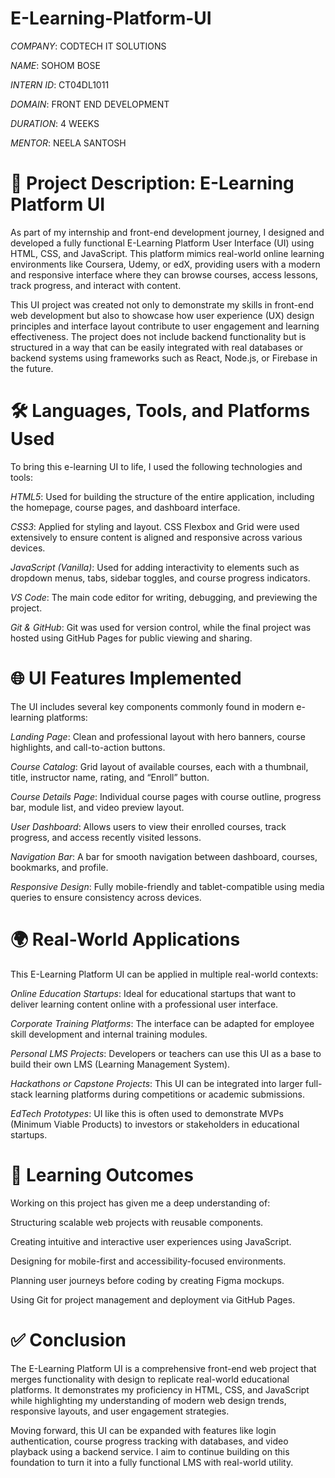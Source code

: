 # E-Learning-Platform-UI

*COMPANY*: CODTECH IT SOLUTIONS

*NAME*: SOHOM BOSE

*INTERN ID*: CT04DL1011

*DOMAIN*: FRONT END DEVELOPMENT

*DURATION*: 4 WEEKS

*MENTOR*: NEELA SANTOSH

# 📝 Project Description: E-Learning Platform UI

As part of my internship and front-end development journey, I designed and developed a fully functional E-Learning Platform User Interface (UI) using HTML, CSS, and JavaScript. This platform mimics real-world online learning environments like Coursera, Udemy, or edX, providing users with a modern and responsive interface where they can browse courses, access lessons, track progress, and interact with content.

This UI project was created not only to demonstrate my skills in front-end web development but also to showcase how user experience (UX) design principles and interface layout contribute to user engagement and learning effectiveness. The project does not include backend functionality but is structured in a way that can be easily integrated with real databases or backend systems using frameworks such as React, Node.js, or Firebase in the future.

# 🛠️ Languages, Tools, and Platforms Used

To bring this e-learning UI to life, I used the following technologies and tools:

*HTML5*: Used for building the structure of the entire application, including the homepage, course pages, and dashboard interface.

*CSS3*: Applied for styling and layout. CSS Flexbox and Grid were used extensively to ensure content is aligned and responsive across various devices.

*JavaScript (Vanilla)*: Used for adding interactivity to elements such as dropdown menus, tabs, sidebar toggles, and course progress indicators.

*VS Code*: The main code editor for writing, debugging, and previewing the project.

*Git & GitHub*: Git was used for version control, while the final project was hosted using GitHub Pages for public viewing and sharing.

# 🌐 UI Features Implemented

The UI includes several key components commonly found in modern e-learning platforms:

*Landing Page*: Clean and professional layout with hero banners, course highlights, and call-to-action buttons.

*Course Catalog*: Grid layout of available courses, each with a thumbnail, title, instructor name, rating, and “Enroll” button.

*Course Details Page*: Individual course pages with course outline, progress bar, module list, and video preview layout.

*User Dashboard*: Allows users to view their enrolled courses, track progress, and access recently visited lessons.

*Navigation Bar*: A bar for smooth navigation between dashboard, courses, bookmarks, and profile.

*Responsive Design*: Fully mobile-friendly and tablet-compatible using media queries to ensure consistency across devices.

# 🌍 Real-World Applications

This E-Learning Platform UI can be applied in multiple real-world contexts:

*Online Education Startups*: Ideal for educational startups that want to deliver learning content online with a professional user interface.

*Corporate Training Platforms*: The interface can be adapted for employee skill development and internal training modules.

*Personal LMS Projects*: Developers or teachers can use this UI as a base to build their own LMS (Learning Management System).

*Hackathons or Capstone Projects*: This UI can be integrated into larger full-stack learning platforms during competitions or academic submissions.

*EdTech Prototypes*: UI like this is often used to demonstrate MVPs (Minimum Viable Products) to investors or stakeholders in educational startups.

# 🧠 Learning Outcomes

Working on this project has given me a deep understanding of:

Structuring scalable web projects with reusable components.

Creating intuitive and interactive user experiences using JavaScript.

Designing for mobile-first and accessibility-focused environments.

Planning user journeys before coding by creating Figma mockups.

Using Git for project management and deployment via GitHub Pages.

# ✅ Conclusion

The E-Learning Platform UI is a comprehensive front-end web project that merges functionality with design to replicate real-world educational platforms. It demonstrates my proficiency in HTML, CSS, and JavaScript while highlighting my understanding of modern web design trends, responsive layouts, and user engagement strategies.

Moving forward, this UI can be expanded with features like login authentication, course progress tracking with databases, and video playback using a backend service. I aim to continue building on this foundation to turn it into a fully functional LMS with real-world utility.

